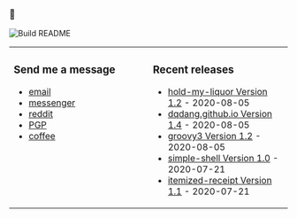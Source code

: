 ### 🤔

![Build README](https://github.com/dqdang/dqdang/workflows/Build%20README/badge.svg)

<table><tr><td valign="top" width="50%">

### Send me a message
* [email](mailto:dqdang17@gmail.com)
* [messenger](https://www.m.me/dqdang1)
* [reddit](https://www.reddit.com/user/outsidefarmland)
* [PGP](https://raw.githubusercontent.com/dqdang/dqdang.github.io/master/derek-dang.asc)
* [coffee](https://www.buymeacoffee.com/dqdang)

</td><td valign="top" width="50%">

### Recent releases
<!-- recent_releases starts -->
* [hold-my-liquor Version 1.2](https://github.com/dqdang/hold-my-liquor/releases/tag/v1.2) - 2020-08-05
* [dqdang.github.io Version 1.4](https://github.com/dqdang/dqdang.github.io/releases/tag/v1.4) - 2020-08-05
* [groovy3 Version 1.2](https://github.com/dqdang/groovy3/releases/tag/v1.2) - 2020-08-05
* [simple-shell Version 1.0](https://github.com/dqdang/simple-shell/releases/tag/v1.0) - 2020-07-21
* [itemized-receipt Version 1.1](https://github.com/dqdang/itemized-receipt/releases/tag/v1.1) - 2020-07-21
<!-- recent_releases ends -->

</td></tr></table>
